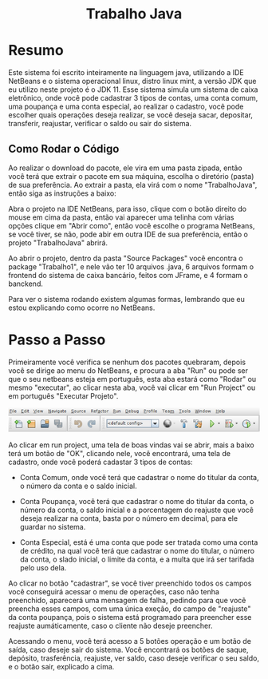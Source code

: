 <h1 align="center">Trabalho Java</h1>

<h1>Resumo</h1>

Este sistema foi escrito inteiramente na linguagem java, utilizando a IDE NetBeans e o sistema operacional linux, distro linux mint, a versão JDK que eu utilizo neste projeto é o JDK 11. Esse sistema simula um sistema de caixa eletrônico, onde você pode cadastrar 3 tipos de contas, uma conta comum, uma poupança e uma conta especial, ao realizar o cadastro, você pode escolher quais operações deseja realizar, se você deseja sacar, depositar, transferir, reajustar, verificar o saldo ou sair do sistema.

<h2>Como Rodar o Código</h2>

Ao realizar o download do pacote, ele vira em uma pasta zipada, então você terá que extrair o pacote em sua máquina, escolha o diretório (pasta) de sua preferência. Ao extrair a pasta, ela virá com o nome "TrabalhoJava", então siga as instruções a baixo:

Abra o projeto na IDE NetBeans, para isso, clique com o botão direito do mouse em cima da pasta, então vai aparecer uma telinha com várias opções
clique em "Abrir como", então você escolhe o programa NetBeans, se você tiver, se não, pode abir em outra IDE de sua preferência, então o projeto "TrabalhoJava" abrirá.

Ao abrir o projeto, dentro da pasta "Source Packages" você encontra o package "Trabalho1", e nele vão ter 10 arquivos .java, 6 arquivos formam o frontend do sistema de caixa bancário, feitos com JFrame, e 4 formam o banckend.

Para ver o sistema rodando existem algumas formas, lembrando que eu estou explicando como ocorre no NetBeans.

<h1>Passo a Passo</h1>

Primeiramente você verifica se nenhum dos pacotes quebraram, depois você se dirige ao menu do NetBeans, e procura a aba "Run" ou pode ser que o seu netbeans esteja em português, esta aba estará como "Rodar" ou mesmo "executar", ao clicar nesta aba, você vai clicar em "Run Project" ou em português "Executar Projeto".

<img src="Imagens/menunetbeans.png">

Ao clicar em run project, uma tela de boas vindas vai se abrir, mais a baixo terá um botão de "OK", clicando nele, você encontrará, uma tela de cadastro, onde você poderá cadastar 3 tipos de contas:

- Conta Comum, onde você terá que cadastrar o nome do titular da conta, o número da conta e o saldo inicial.

- Conta Poupança, você terá que cadastrar o nome do titular da conta, o número da conta, o saldo inicial e a porcentagem do   reajuste que você deseja realizar na conta, basta por o número em decimal, para ele guardar no sistema.

- Conta Especial, está é uma conta que pode ser tratada como uma conta de crédito, na qual você terá que cadastrar o nome do titular, o número da conta, o slado inicial, o limite da conta, e a multa que irá ser tarifada pelo uso dela.

Ao clicar no botão "cadastrar", se você tiver preenchido todos os campos você conseguirá acessar o menu de operações, caso não tenha preenchido, aparecerá uma mensagem de falha, pedindo para que vocẽ preencha esses campos, com uma única exeção, do campo de "reajuste" da conta poupança, pois o sistema está programado para preencher esse reajuste aumáticamente, caso o cliente não deseje preencher.

Acessando o menu, você terá acesso a 5 botões operação e um botão de saída, caso deseje sair do sistema. Você encontrará os botões de saque, depósito, trasferência, reajuste, ver saldo, caso deseje verificar o seu saldo, e o botão sair, explicado a cima. 










